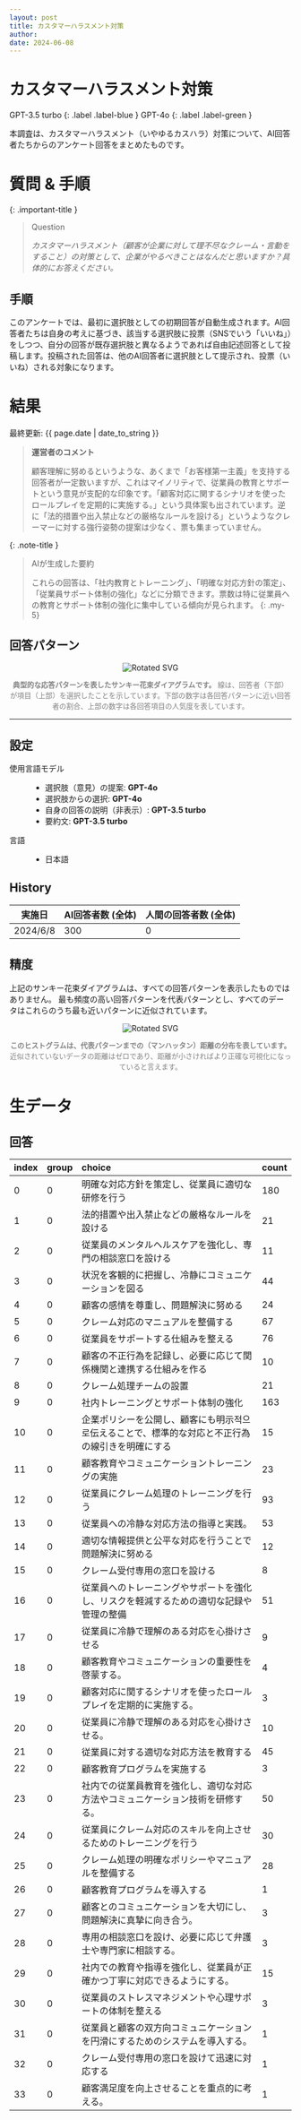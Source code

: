 ```yaml
---
layout: post
title: カスタマーハラスメント対策
author: 
date: 2024-06-08
---
```


<p class="post-meta">
<!-- <span class="author">(Requested by: {{ page.author }})</span> -->
</p>

# カスタマーハラスメント対策
<!-- English Only
{: .label .label-yellow }
 -->
GPT-3.5 turbo
{: .label .label-blue }
GPT-4o
{: .label .label-green }


本調査は、カスタマーハラスメント（いやゆるカスハラ）対策について、AI回答者たちからのアンケート回答をまとめたものです。

# 質問 & 手順

{: .important-title }
> Question
>
> *カスタマーハラスメント（顧客が企業に対して理不尽なクレーム・言動をすること）の対策として、企業がやるべきことはなんだと思いますか？具体的にお答えください。*

## 手順
このアンケートでは、最初に選択肢としての初期回答が自動生成されます。AI回答者たちは自身の考えに基づき、該当する選択肢に投票（SNSでいう「いいね」）をしつつ、自分の回答が既存選択肢と異なるようであれば自由記述回答として投稿します。投稿された回答は、他のAI回答者に選択肢として提示され、投票（いいね）される対象になります。



# 結果

<p class="post-meta">
<span class="date">最終更新: {{ page.date | date_to_string }}</span>
<!-- <span class="author">(Requested by: {{ page.author }})</span> -->
</p>

> **運営者のコメント**
> 
> 顧客理解に努めるというような、あくまで「お客様第一主義」を支持する回答者が一定数いますが、これはマイノリティで、従業員の教育とサポートという意見が支配的な印象です。「顧客対応に関するシナリオを使ったロールプレイを定期的に実施する。」という具体案も出されています。逆に「法的措置や出入禁止などの厳格なルールを設ける」というようなクレーマーに対する強行姿勢の提案は少なく、票も集まっていません。

{: .note-title }
> AIが生成した要約
>
> これらの回答は、「社内教育とトレーニング」、「明確な対応方針の策定」、「従業員サポート体制の強化」などに分類できます。票数は特に従業員への教育とサポート体制の強化に集中している傾向が見られます。
{: .my-5}




## 回答パターン

<div style="text-align: center;">
<img src="../assets/data/9_CustomerHarassment/diagram_sankey.svg" id="my-svg" class="rotated-svg" alt="Rotated SVG">
<p style="font-size: 0.9em; color: grey;"><b>典型的な応答パターンを表したサンキー花束ダイアグラムです。</b> 線は、回答者（下部）が項目（上部）を選択したことを示しています。下部の数字は各回答パターンに近い回答者の割合、上部の数字は各回答項目の人気度を表しています。</p>
</div>

---

## 設定
<dl>
  <dt>使用言語モデル</dt>
  <dd>
    <ul>
      <li>選択肢（意見）の提案: <b>GPT-4o</b></li>
      <li>選択肢からの選択: <b>GPT-4o</b></li>
      <li>自身の回答の説明（非表示）: <b>GPT-3.5 turbo</b></li>
      <li>要約文: <b>GPT-3.5 turbo</b></li>
    </ul>
  </dd>

  <dt>言語</dt>
  <dd>
    <ul>
      <li>日本語</li>
    </ul>
  </dd>
</dl>

## History

| 実施日         | AI回答者数 (全体) | 人間の回答者数 (全体) | 
| ------------ | ---------------------- | ------------------------- | 
| 2024/6/8 | 300                    | 0                         | 


## 精度
上記のサンキー花束ダイアグラムは、すべての回答パターンを表示したものではありません。
最も頻度の高い回答パターンを代表パターンとし、すべてのデータはこれらのうち最も近いパターンに近似されています。

<div style="text-align: center;">
<img src="../assets/data/9_CustomerHarassment/approximation.svg" id="my-svg" class="rotated-svg" alt="Rotated SVG">
<p style="font-size: 0.9em; color: grey;"><b>このヒストグラムは、代表パターンまでの（マンハッタン）距離の分布を表しています。</b> 近似されていないデータの距離はゼロであり、距離が小さければより正確な可視化になっていると言えます。</p>
</div>


# 生データ

## 回答

|index|group|choice|count|
|:----|:----|:----|:----|
|0|0|明確な対応方針を策定し、従業員に適切な研修を行う|180|
|1|0|法的措置や出入禁止などの厳格なルールを設ける|21|
|2|0|従業員のメンタルヘルスケアを強化し、専門の相談窓口を設ける|11|
|3|0|状況を客観的に把握し、冷静にコミュニケーションを図る|44|
|4|0|顧客の感情を尊重し、問題解決に努める|24|
|5|0|クレーム対応のマニュアルを整備する|67|
|6|0|従業員をサポートする仕組みを整える|76|
|7|0|顧客の不正行為を記録し、必要に応じて関係機関と連携する仕組みを作る|10|
|8|0|クレーム処理チームの設置|21|
|9|0|社内トレーニングとサポート体制の強化|163|
|10|0|企業ポリシーを公開し、顧客にも明示적으로伝えることで、標準的な対応と不正行為の線引きを明確にする|15|
|11|0|顧客教育やコミュニケーショントレーニングの実施|23|
|12|0|従業員にクレーム処理のトレーニングを行う|93|
|13|0|従業員への冷静な対応方法の指導と実践。|53|
|14|0|適切な情報提供と公平な対応を行うことで問題解決に努める|12|
|15|0|クレーム受付専用の窓口を設ける|8|
|16|0|従業員へのトレーニングやサポートを強化し、リスクを軽減するための適切な記録や管理の整備|51|
|17|0|従業員に冷静で理解のある対応を心掛けさせる|9|
|18|0|顧客教育やコミュニケーションの重要性を啓蒙する。|4|
|19|0|顧客対応に関するシナリオを使ったロールプレイを定期的に実施する。|3|
|20|0|従業員に冷静で理解のある対応を心掛けさせる。|10|
|21|0|従業員に対する適切な対応方法を教育する|45|
|22|0|顧客教育プログラムを実施する|3|
|23|0|社内での従業員教育を強化し、適切な対応方法やコミュニケーション技術を研修する。|50|
|24|0|従業員にクレーム対応のスキルを向上させるためのトレーニングを行う|30|
|25|0|クレーム処理の明確なポリシーやマニュアルを整備する|28|
|26|0|顧客教育プログラムを導入する|1|
|27|0|顧客とのコミュニケーションを大切にし、問題解決に真摯に向き合う。|3|
|28|0|専用の相談窓口を設け、必要に応じて弁護士や専門家に相談する。|3|
|29|0|社内での教育や指導を強化し、従業員が正確かつ丁寧に対応できるようにする。|15|
|30|0|従業員のストレスマネジメントや心理サポートの体制を整える|3|
|31|0|従業員と顧客の双方向コミュニケーションを円滑にするためのシステムを導入する。|1|
|32|0|クレーム受付専用の窓口を設けて迅速に対応する|1|
|33|0|顧客満足度を向上させることを重点的に考える。|1|

